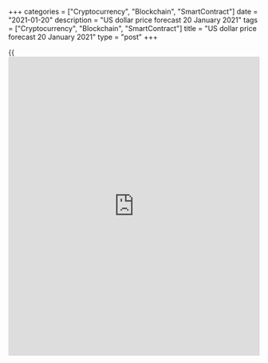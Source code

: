 +++
categories = ["Cryptocurrency", "Blockchain", "SmartContract"]
date = "2021-01-20"
description = "US dollar price forecast 20 January 2021"
tags = ["Cryptocurrency", "Blockchain", "SmartContract"]
title = "US dollar price forecast 20 January 2021"
type = "post"
+++

{{<iframe id="large-banner" src="https://www.bounty.group/#slide=24.0" width="100%" height="600" scrolling="no" style="border: 0px solid rgb(216, 221, 230); border-radius: 3px;">}}

2021-01-20

2021-01-20

Dollar listens to a teacher. Forecast as of 20.01.2021Dmitri Demidenko

Yellen’s speech in the US Congress met [investor](https://www.fintechee.com/tutorial-for-forex-trading/investor-mode/)s' expectations. Stock
bulls hope for an additional fiscal stimulus, and dollar bears believe
the Treasury will not interfere. Where will the EURUSD go? Let us
discuss the Forex outlook and make up a [EURUSD][1] trading plan.

##  **Monthly US dollar fundamental forecast**

When the verdict is not as strict as expected, you feel relief. Markets
expected Janet Yellen to voice her adherence to a strong dollar [policy](https://www.fintechee.com/policy/).
However, Yellen says the US doesn’t seek a weaker dollar to gain a
competitive advantage. The [EURUSD][1] bears are discouraged as the
Treasury secretary nominee says the Treasury should oppose attempts by
other countries to manipulate currency values artificially. Will the ECB
resort to verbal interventions after that?

Markets must have missed the rural teacher. This is how [investor](https://www.fintechee.com/tutorial-for-forex-trading/investor-mode/)s once
called Janet Yellen for her ability to sort things out. Yellen satisfied
the market with her speech in Congress. US stocks bulls hope for an
additional fiscal stimulus of $1.9 trillion; US dollar bears believe
that the Treasury won’t oppose the dollar weakening, suggesting the
value of the US dollar should be determined by markets. At the same
time, Yellen expressed her opposition to the euro weakening.

If the European Central Bank wants to press the [EURUSD][1] down, it
should outplay the Fed. Yes, Christine Lagarde and her fellow central
bankers were aggressive during the recession, but they were hardly more
aggressive than the Fed. The Governing Council can’t affect foreign
exchange rates now. The QE expansion won’t accelerate inflation and will
face serious opposition from the hawks. The transition to a yield
targeting [policy](https://www.fintechee.com/policy/) will strengthen the euro by reducing the volume of
asset purchases. By the way, according to the Bloomberg source familiar
with the matter, the ECB is already doing something similar, narrowing
the yield spreads between the euro-area government bonds. Christine
Lagarde will not dare to speak about it aloud. There are the Japanese
and Australian experiences with the subsequent growth of the yen and
"Aussie" rates.

###  **Dynamics of bond yields and spread between euro-area bond
yields**



 _Source_ _: Bloomberg_

As long as most [investor](https://www.fintechee.com/tutorial-for-forex-trading/investor-mode/)s expect the dollar to weaken, the ECB's failure
to cut European bond yields suggests the euro should be growing in
value. There is another problem. The [EURUSD][1] bulls bet on entirely
different conditions.

Remember, the bullish euro projections for 2021 were based on the
expected victory over the pandemic, exit from the lockdowns, and a rapid
rebound of the euro-area economy. However, the vaccination progresses
extremely slowly in Europe. About 4% of people received the vaccination
in the US, while about 1% of people were inoculated in Germany.

###  **Proportion of population inoculated**

 _Source_ _: Financial Times_

### Monthly [EURUSD][1] trading plan

The lockdown in the euro area could last longer than expected. If so,
the euro-area GDP recovery won’t be that fast, and the [EURUSD][1] won’t
reach level 1.25 soon. Of course, the rally might continue amid the
euphoria about the pair consolidation above 1.208, followed by a
successful test of the resistance at 1.215. However, I believe the euro-
dollar should enter a short-term consolidation range of 1.208-1.238. If
the bulls fail to break out the resistance at 1.215, the consolidation
range will move lower.



## Price chart of EURUSD in real time mode

The content of this article reflects the author’s opinion and does not
necessarily reflect the official position of LiteForex. The material
published on this page is provided for informational purposes only and
should not be considered as the provision of investment advice for the
purposes of Directive 2004/39/EC.

Rate this article:

{{value}}

( {{count}} {{title}} )

   1. my.liteforex.com/trading/chart?symbol=EURUSD&returnUrl=true